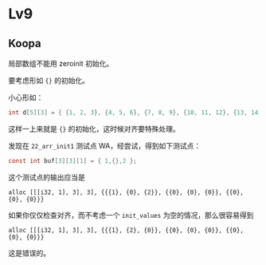 # Lv9

## Koopa

局部数组不能用 zeroinit 初始化。

要考虑形如 `{}` 的初始化。

小心形如：

```c
int d[5][3] = { {1, 2, 3}, {4, 5, 6}, {7, 8, 9}, {10, 11, 12}, {13, 14, 15} };
```

这样一上来就是 `{}` 的初始化，这时候对齐要特殊处理。

发现在 `22_arr_init1` 测试点 WA，经尝试，得到如下测试点：

```c
const int buf[3][3][1] = { 1,{},2 };
```

这个测试点的输出应当是

```
alloc [[[i32, 1], 3], 3], {{{1}, {0}, {2}}, {{0}, {0}, {0}}, {{0}, {0}, {0}}}
```

如果你仅仅检查对齐，而不考虑一个 `init_values` 为空的情况，那么很容易得到

```
alloc [[[i32, 1], 3], 3], {{{1}, {2}, {0}}, {{0}, {0}, {0}}, {{0}, {0}, {0}}}
```

这是错误的。
